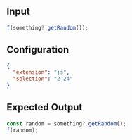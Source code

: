 
## Input
```javascript input
f(something?.getRandom());
```

## Configuration
```json configuration
{
  "extension": "js",
  "selection": "2-24"
}
```

## Expected Output
```javascript expected output
const random = something?.getRandom();
f(random);
```
